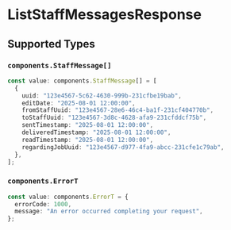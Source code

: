 # ListStaffMessagesResponse


## Supported Types

### `components.StaffMessage[]`

```typescript
const value: components.StaffMessage[] = [
  {
    uuid: "123e4567-5c62-4630-999b-231cfbe19bab",
    editDate: "2025-08-01 12:00:00",
    fromStaffUuid: "123e4567-28e6-46c4-ba1f-231cf404770b",
    toStaffUuid: "123e4567-3d8c-4628-afa9-231cfddcf75b",
    sentTimestamp: "2025-08-01 12:00:00",
    deliveredTimestamp: "2025-08-01 12:00:00",
    readTimestamp: "2025-08-01 12:00:00",
    regardingJobUuid: "123e4567-d977-4fa9-abcc-231cfe1c79ab",
  },
];
```

### `components.ErrorT`

```typescript
const value: components.ErrorT = {
  errorCode: 1000,
  message: "An error occurred completing your request",
};
```


